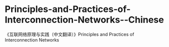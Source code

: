 # Principles-and-Practices-of-Interconnection-Networks--Chinese
《互联网络原理与实践（中文翻译）》Principles and Practices of Interconnection Networks
